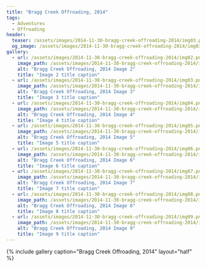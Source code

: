 ```yaml
---
title: "Bragg Creek Offroading, 2014"
tags:
  - Adventures
  - Offroading
header:
  teaser: /assets/images/2014-11-30-bragg-creek-offroading-2014/img03.png
  og_image: /assets/images/2014-11-30-bragg-creek-offroading-2014/img03.png
gallery:
  - url: /assets/images/2014-11-30-bragg-creek-offroading-2014/img02.png
    image_path: /assets/images/2014-11-30-bragg-creek-offroading-2014/img02.png
    alt: "Bragg Creek Offroading, 2014 Image 2"
    title: "Image 2 title caption"
  - url: /assets/images/2014-11-30-bragg-creek-offroading-2014/img03.png
    image_path: /assets/images/2014-11-30-bragg-creek-offroading-2014/img03.png
    alt: "Bragg Creek Offroading, 2014 Image 3"
    title: "Image 3 title caption"
  - url: /assets/images/2014-11-30-bragg-creek-offroading-2014/img04.png
    image_path: /assets/images/2014-11-30-bragg-creek-offroading-2014/img04.png
    alt: "Bragg Creek Offroading, 2014 Image 4"
    title: "Image 4 title caption"
  - url: /assets/images/2014-11-30-bragg-creek-offroading-2014/img05.png
    image_path: /assets/images/2014-11-30-bragg-creek-offroading-2014/img05.png
    alt: "Bragg Creek Offroading, 2014 Image 5"
    title: "Image 5 title caption"
  - url: /assets/images/2014-11-30-bragg-creek-offroading-2014/img06.png
    image_path: /assets/images/2014-11-30-bragg-creek-offroading-2014/img06.png
    alt: "Bragg Creek Offroading, 2014 Image 6"
    title: "Image 6 title caption"
  - url: /assets/images/2014-11-30-bragg-creek-offroading-2014/img07.png
    image_path: /assets/images/2014-11-30-bragg-creek-offroading-2014/img07.png
    alt: "Bragg Creek Offroading, 2014 Image 7"
    title: "Image 7 title caption"
  - url: /assets/images/2014-11-30-bragg-creek-offroading-2014/img08.png
    image_path: /assets/images/2014-11-30-bragg-creek-offroading-2014/img08.png
    alt: "Bragg Creek Offroading, 2014 Image 8"
    title: "Image 8 title caption"
  - url: /assets/images/2014-11-30-bragg-creek-offroading-2014/img09.png
    image_path: /assets/images/2014-11-30-bragg-creek-offroading-2014/img09.png
    alt: "Bragg Creek Offroading, 2014 Image 9"
    title: "Image 9 title caption"
---
```


{% include gallery caption="Bragg Creek Offroading, 2014" layout="half" %}
